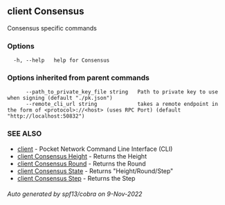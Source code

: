 ## client Consensus

Consensus specific commands

### Options

```
  -h, --help   help for Consensus
```

### Options inherited from parent commands

```
      --path_to_private_key_file string   Path to private key to use when signing (default "./pk.json")
      --remote_cli_url string             takes a remote endpoint in the form of <protocol>://<host> (uses RPC Port) (default "http://localhost:50832")
```

### SEE ALSO

* [client](client.md)	 - Pocket Network Command Line Interface (CLI)
* [client Consensus Height](client_Consensus_Height.md)	 - Returns the Height
* [client Consensus Round](client_Consensus_Round.md)	 - Returns the Round
* [client Consensus State](client_Consensus_State.md)	 - Returns "Height/Round/Step"
* [client Consensus Step](client_Consensus_Step.md)	 - Returns the Step

###### Auto generated by spf13/cobra on 9-Nov-2022
